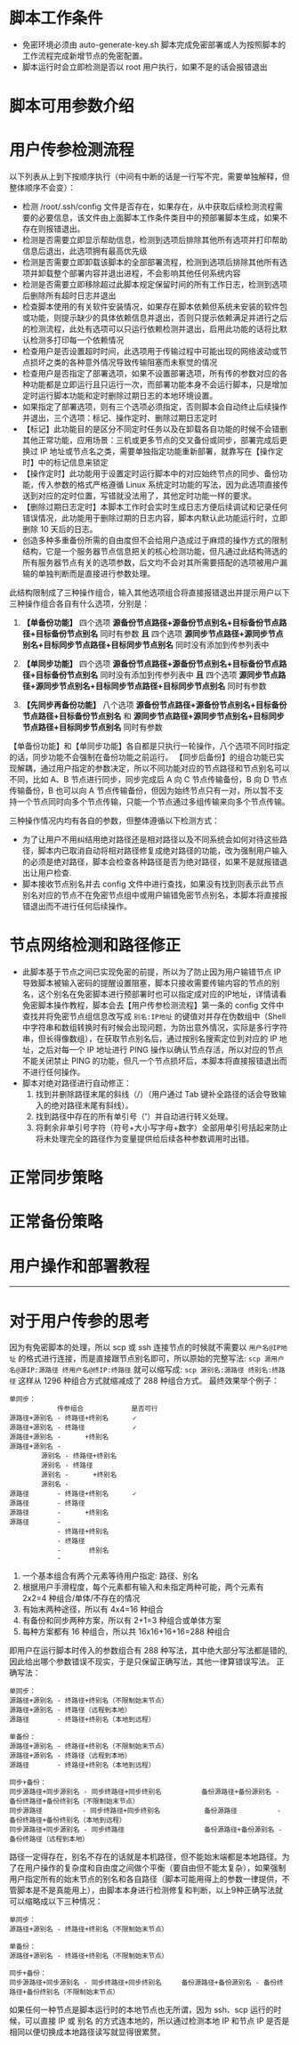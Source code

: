 # 脚本工作条件

- 免密环境必须由 auto-generate-key.sh 脚本完成免密部署或人为按照脚本的工作流程完成新增节点的免密配置。
- 脚本运行时会立即检测是否以 root 用户执行，如果不是的话会报错退出

# 脚本可用参数介绍


# 用户传参检测流程

以下列表从上到下按顺序执行（中间有中断的话是一行写不完，需要单独解释，但整体顺序不会变）：
- 检测 /root/.ssh/config 文件是否存在，如果存在，从中获取后续检测流程需要的必要信息，该文件由上面脚本工作条件类目中的预部署脚本生成，如果不存在则报错退出。
- 检测是否需要立即显示帮助信息，检测到选项后排除其他所有选项并打印帮助信息后退出，此选项拥有最高优先级
- 检测是否需要立即卸载该脚本的全部部署流程，检测到选项后排除其他所有选项并卸载整个部署内容并退出进程，不会影响其他任何系统内容
- 检测是否需要立即移除超过此脚本规定保留时间的所有工作日志，检测到选项后删除所有超时日志并退出
- 检查脚本使用的有关软件安装情况，如果存在脚本依赖但系统未安装的软件包或功能，则提示缺少的具体依赖信息并退出，否则只提示依赖满足并进行之后的检测流程，此处有选项可以只运行依赖检测并退出，启用此功能的话将比默认检测多打印每一个依赖情况
- 检查用户是否设置超时时间，此选项用于传输过程中可能出现的网络波动或节点损坏之类的各种意外情况导致传输阻塞而未察觉的情况
- 检查用户是否指定了部署选项，如果不设置部署选项，所有传的参数对应的各种功能都是立即运行且只运行一次，而部署功能本身不会运行脚本，只是增加定时运行脚本功能和定时删除过期日志的本地环境设置。
- 如果指定了部署选项，则有三个选项必须指定，否则脚本会自动终止后续操作并退出，三个选项：标记、操作定时、删除过期日志定时
- 【标记】此功能目的是区分不同定时任务以及在卸载各自功能的时候不会错删其他正常功能，应用场景：三机或更多节点的交叉备份或同步，部署完成后更换过 IP 地址或节点名之类，需要单独指定功能重新部署，就靠写在【操作定时】中的标记信息来锁定
- 【操作定时】此功能用于设置定时运行脚本中的对应始终节点的同步、备份功能，传入参数的格式严格遵循 Linux 系统定时功能的写法，因为此选项直接传送到对应的定时位置，写错就没法用了，其他定时功能一样的要求。
- 【删除过期日志定时】本脚本工作时会实时生成日志方便后续调试和记录任何错误情况，此功能用于删除过期的日志内容，脚本内默认此功能运行时，立即删除 10 天后的日志。
- 创造多种多重备份所需的自由度但不会给用户造成过于麻烦的操作方式的限制结构，它是一个服务器节点信息把关的核心检测功能，但凡通过此结构筛选的所有服务器节点有关的选项参数，后文均不会对其所需要搭配的选项被用户漏输的单独判断而是直接进行参数处理。

此结构限制成了三种操作组合，输入其他选项组合将直接报错退出并提示用户以下三种操作组合各自有什么选项，分别是：
1. **【单备份功能】** 四个选项 **源备份节点路径+源备份节点别名+目标备份节点路径+目标备份节点别名** 同时有参数 **且** 四个选项 **源同步节点路径+源同步节点别名+目标同步节点路径+目标同步节点别名** 同时没有添加到传参列表中

2. **【单同步功能】** 四个选项 **源备份节点路径+源备份节点别名+目标备份节点路径+目标备份节点别名** 同时没有添加到传参列表中 **且** 四个选项 **源同步节点路径+源同步节点别名+目标同步节点路径+目标同步节点别名** 同时有参数

3. **【先同步再备份功能】** 八个选项 **源备份节点路径+源备份节点别名+目标备份节点路径+目标备份节点别名** 和 **源同步节点路径+源同步节点别名+目标同步节点路径+目标同步节点别名** 同时有参数

【单备份功能】和【单同步功能】各自都是只执行一轮操作，八个选项不同时指定的话，同步功能不会强制在备份功能之前运行。
【同步后备份】的组合功能已实现解耦，通过用户指定的参数决定，所以不同功能对应的节点路径和节点别名可以不同，比如 A、B 节点进行同步，同步完成后 A 向 C 节点传输备份，B 向 D 节点传输备份，B 也可以向 A 节点传输备份，但因为始终节点只有一对，所以暂不支持一个节点同时向多个节点传输，只能一个节点通过多组传输来向多个节点传输。

三种操作情况内均有各自的参数，但整体遵循以下检测方式：
- 为了让用户不用纠结用绝对路径还是相对路径以及不同系统会如何对待这些路径，脚本内已取消自动将相对路径修复成绝对路径的功能，改为强制用户输入的必须是绝对路径，脚本会检查各种路径是否为绝对路径，如果不是就报错退出让用户检查.
- 脚本接收节点别名并去 config 文件中进行查找，如果没有找到则表示此节点别名对应的节点不在免密节点组中或用户输错免密节点别名，本脚本将直接报错退出而不进行任何后续操作。


# 节点网络检测和路径修正

- 此脚本基于节点之间已实现免密的前提，所以为了防止因为用户输错节点 IP 导致脚本被输入密码的提醒设置阻塞，脚本只接收需要传输内容的节点的别名，这个别名在免密脚本进行预部署时也可以指定成对应的IP地址，详情请看免密脚本操作教程，脚本会去【用户传参检测流程】第一条的 config 文件中查找并将免密节点组信息改写成 `别名:IP地址` 的键值对并存在伪数组中（Shell 中字符串和数组转换时有时候会出现问题，为防出意外情况，实际是多行字符串，但长得像数组），在获取节点别名后，通过按别名搜索定位到对应的 IP 地址，之后对每一个 IP 地址进行 PING 操作以确认节点存活，所以对应的节点不能关闭禁止 PING 的功能，但凡一个节点损坏后，本脚本将直接报错退出而不进行任何操作。
- 脚本对绝对路径进行自动修正：
  1. 找到并删除路径末尾的斜线（/）（用户通过 Tab 键补全路径的话会导致输入的绝对路径末尾有斜线）。
  2. 找到路径中存在的所有单引号（'）并自动进行转义处理。
  3. 将剩余非单引号字符（符号+大小写字母+数字）全部用单引号括起来防止将未处理完全的路径作为变量提供给后续各种参数调用时出错。

# 正常同步策略



# 正常备份策略



# 用户操作和部署教程



---

# 对于用户传参的思考

因为有免密脚本的处理，所以 scp 或 ssh 连接节点的时候就不需要以 `用户名@IP地址` 的格式进行连接，而是直接跟节点别名即可，所以原始的完整写法:
`scp 源用户名@源IP:源路径 终用户名@终IP:终路径`
就可以缩写成:
`scp 源别名:源路径 终别名:终路径`
这样从 1296 种组合方式就缩减成了 288 种组合方式。
最终效果举个例子：

```
单同步：
            传参组合            是否可行
源路径+源别名 - 终路径+终别名      ✓
源路径+源别名 - 终路径            ✓
源路径+源别名 -      +终别名
源路径+源别名 - 
        源别名 - 终路径+终别名
        源别名 - 终路径
        源别名 -      +终别名
        源别名 - 
源路径       - 终路径+终别名      ✓
源路径       - 终路径
源路径       -      +终别名
源路径       - 
            - 终路径+终别名
            - 终路径
            -       终别名
            - 
```

1. 一个基本组合有两个元素等待用户指定: 路径、别名
2. 根据用户手滑程度，每个元素都有输入和未指定两种可能，两个元素有 2x2=4 种组合/单体/不存在的情况
3. 有始末两种途径，所以有 4x4=16 种组合
4. 有备份和同步两种方案，所以有 2+1=3 种组合或单体方案
5. 每种方案都有 16 种组合，所以共 16x16+16+16=288 种组合

即用户在运行脚本时传入的参数组合有 288 种写法，其中绝大部分写法都是错的,因此给出哪个参数错误不现实，于是只保留正确写法，其他一律算错误写法。
正确写法：

```
单同步：
源路径+源别名 - 终路径+终别名（不限制始末节点）
源路径+源别名 - 终路径（远程到本地）
源路径       - 终路径+终别名（本地到远程）

单备份：
源路径+源别名 - 终路径+终别名（不限制始末节点）
源路径+源别名 - 终路径（远程到本地）
源路径       - 终路径+终别名（本地到远程）

同步+备份：
同步源路径+同步源别名 - 同步终路径+同步终别名          备份源路径+备份源别名 - 备份终路径+备份终别名（不限制始末节点）
同步源路径          - 同步终路径+同步终别名           备份源路径          - 备份终路径+备份终别名（本地到远程）
同步源路径+同步源别名 - 同步终路径                    备份源路径+备份源别名 - 备份终路径（远程到本地）
```

路径一定得存在，别名不存在的话就是本机路径，但不能始末端都是本地路径。为了在用户操作的复杂度和自由度之间做个平衡（要自由但不能太复杂），如果强制用户指定所有的始末节点的别名和各自路径（脚本可能用得上的参数一律提供，不管脚本是不是真能用上），由脚本本身进行检测修复和判断，以上9种正确写法就可以缩略成以下三种情况：

```
单同步：
源路径+源别名 - 终路径+终别名（不限制始末节点）

单备份：
源路径+源别名 - 终路径+终别名（不限制始末节点）

同步+备份：
同步源路径+同步源别名 - 同步终路径+同步终别名     备份源路径+备份源别名 - 备份终路径+备份终别名（不限制始末节点）
```

如果任何一种节点是脚本运行时的本地节点也无所谓，因为 ssh、scp 运行的时候，可以直接 IP 或 别名 的方式连本地的，所以通过检测本地 IP 和节点 IP 是否是相同以便切换成本地路径读写就显得很累赘。